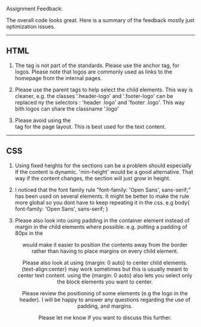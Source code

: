 
Assignment Feedback:

The overall code looks great. Here is a summary of the feedback mostly just optimization issues.

-----------
HTML
-----------

1. The <logo> tag is not part of the standards. Please use the anchor tag, <a> for logos. Please note that logos are commonly used as links to the homepage from the internal pages.

2. Please use the parent tags to help select the child elements. This way is cleaner, e.g. the classes '.header-logo' and '.footer-logo' can be replaced ny the selectors : 'header .logo' and 'footer .logo'. This way bith logos can share the classname '.logo'

3. Please avoid using the <br> tag  for the page layout. This is best used for the text content.

-----------
CSS
-----------

1. Using fixed heights for the sections can be a problem should especially if the content is dynamic. 'min-height' would be a good alternative. That way if the content changes, the section will just grow in height.

2. I noticed that the font family rule "font-family: 'Open Sans', sans-serif;" has been used on several elements. It might be better to make the rule more global so you dont have to keep repeating it in the css.
 e.g 
	body{
		font-family: 'Open Sans', sans-serif;
	}

3. Please also look into using padding in the container element instead of margin in the child elements where possible. 
	e.g. putting a padding of 80px in the <header> would make it easier to position the contents away from the border rather than having to place margins on every child element.

	Please also look at using {margin: 0 auto} to center child elements. {text-align:center} may work sometimes but this is usually meant to center text content. using the {margin: 0 auto} also lets you select only the block elements you want to center. 
	
	Please review the positioning of some elements (e.g the logo in the header). I will be happy to answer any questions regarding the use of padding, and margins. 

	Please let me know if you want to discuss this further. 

